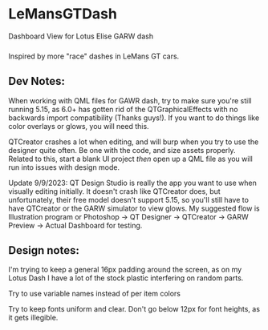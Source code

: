 # LeMansGTDash

Dashboard View for Lotus Elise GARW dash

###

Inspired by more "race" dashes in LeMans GT cars.

###

## Dev Notes:

When working with QML files for GAWR dash, try to make sure you're still running 5.15, as 6.0+ has gotten rid of the QTGraphicalEffects with no backwards import compatibility (Thanks guys!). If you want to do things like color overlays or glows, you will need this.

QTCreator crashes a lot when editing, and will burp when you try to use the designer quite often. Be one with the code, and size assets properly. Related to this, start a blank UI project _then_ open up a QML file as you will run into issues with design mode.

Update 9/9/2023: QT Design Studio is really the app you want to use when visually editing initially. It doesn't crash like QTCreator does, but unfortunately, their free model doesn't support 5.15, so you'll still have to have QTCreator or the GARW simulator to view glows. My suggested flow is Illustration program or Photoshop -> QT Designer -> QTCreator -> GARW Preview -> Actual Dashboard for testing.

## Design notes:

I'm trying to keep a general 16px padding around the screen, as on my Lotus Dash I have a lot of the stock plastic interfering on random parts.

Try to use variable names instead of per item colors

Try to keep fonts uniform and clear. Don't go below 12px for font heights, as it gets illegible.
